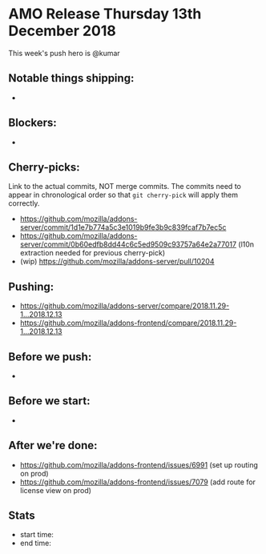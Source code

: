 # AMO Release Thursday 13th December 2018

This week's push hero is @kumar

## Notable things shipping:

*

## Blockers:

* 

## Cherry-picks:

Link to the actual commits, NOT merge commits. The commits need to appear
in chronological order so that `git cherry-pick` will apply them correctly.

* https://github.com/mozilla/addons-server/commit/1d1e7b774a5c3e1019b9fe3b9c839fcaf7b7ec5c
* https://github.com/mozilla/addons-server/commit/0b60edfb8dd44c6c5ed9509c93757a64e2a77017 (l10n extraction needed for previous cherry-pick)
* (wip) https://github.com/mozilla/addons-server/pull/10204

## Pushing:


* https://github.com/mozilla/addons-server/compare/2018.11.29-1...2018.12.13
* https://github.com/mozilla/addons-frontend/compare/2018.11.29-1...2018.12.13



## Before we push:

*

## Before we start:

*

## After we're done:

* https://github.com/mozilla/addons-frontend/issues/6991 (set up routing on prod)
* https://github.com/mozilla/addons-frontend/issues/7079 (add route for license view on prod)


## Stats

* start time:
* end time:
